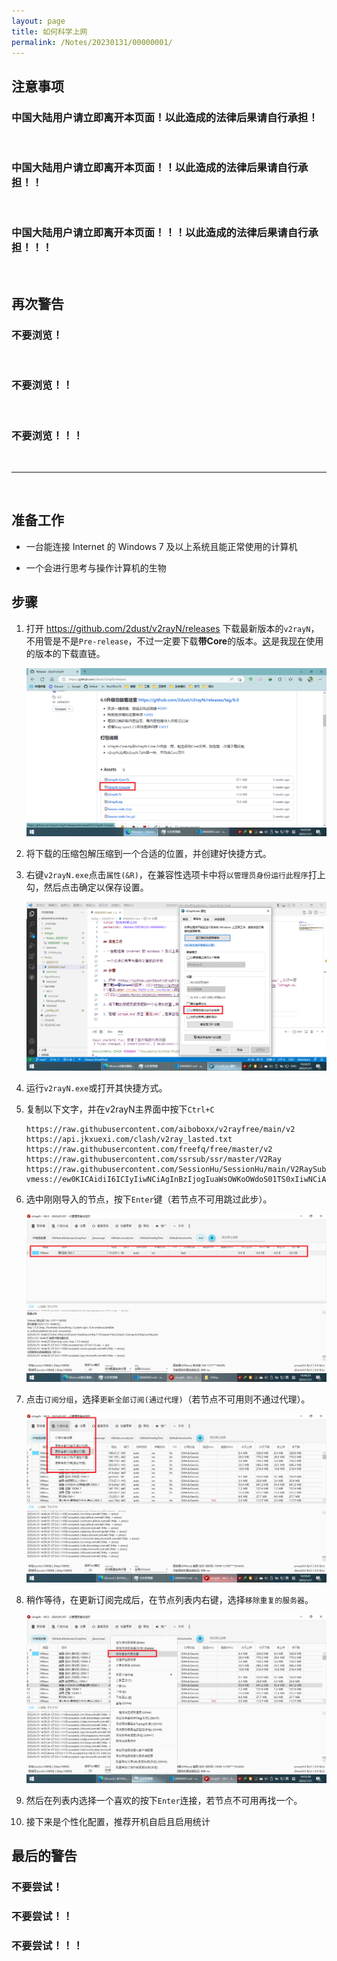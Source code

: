 ```yaml
---
layout: page
title: 如何科学上网
permalink: /Notes/20230131/00000001/
---
```


## 注意事项

### **中国大陆用户请立即离开本页面！以此造成的法律后果请自行承担！**  

<br>

### **中国大陆用户请立即离开本页面！！以此造成的法律后果请自行承担！！**  

<br>

### **中国大陆用户请立即离开本页面！！！以此造成的法律后果请自行承担！！！**  

<br>

## 再次警告

### **不要浏览！**  

<br>

### **不要浏览！！**  

<br>

### **不要浏览！！！**  

<br>

------

<br>

## 准备工作

- 一台能连接 Internet 的 Windows 7 及以上系统且能正常使用的计算机

- 一个会进行思考与操作计算机的生物

## 步骤

1. 打开 <https://github.com/2dust/v2rayN/releases> 下载最新版本的`v2rayN`，不用管是不是`Pre-release`，不过一定要下载**带Core**的版本。[这](https://github.com/2dust/v2rayN/releases/download/6.5/v2rayN-Core.zip "v2rayN v6.5")是我<abbr title="2023/1/31 14:20:36">现在</abbr>使用的版本的下载直链。

    ![下载](/images/Notes/20230131/00000001-1.png)

2. 将下载的压缩包解压缩到一个合适的位置，并创建好快捷方式。

3. 右键`v2rayN.exe`点击`属性(&R)`，在兼容性选项卡中将`以管理员身份运行此程序`打上勾，然后点击确定以保存设置。

    ![管理员身份运行](/images/Notes/20230131/00000001-2.png)

4. 运行`v2rayN.exe`或打开其快捷方式。

5. 复制以下文字，并在v2rayN主界面中按下`Ctrl+C`

    ```text
    https://raw.githubusercontent.com/aiboboxx/v2rayfree/main/v2
    https://api.jkxuexi.com/clash/v2ray_lasted.txt
    https://raw.githubusercontent.com/freefq/free/master/v2
    https://raw.githubusercontent.com/ssrsub/ssr/master/V2Ray
    https://raw.githubusercontent.com/SessionHu/SessionHu/main/V2RaySubInfo.txt
    vmess://ew0KICAidiI6ICIyIiwNCiAgInBzIjogIuaWsOWKoOWdoS01TS0xIiwNCiAgImFkZCI6ICIxNS4yMzUuMTQ3LjE4NiIsDQogICJwb3J0IjogIjgwIiwNCiAgImlkIjogIjZmZWExNjQ5LTQyNWItNDA5Mi1iZjUzLTI5NzkyMTUyYzkyNSIsDQogICJhaWQiOiAiMCIsDQogICJzY3kiOiAiYXV0byIsDQogICJuZXQiOiAid3MiLA0KICAidHlwZSI6ICJub25lIiwNCiAgImhvc3QiOiAiIiwNCiAgInBhdGgiOiAiL3NzaGtpdC9FcnR1c2c4Ni82MzUwMTQ2MzhjMjY0LyIsDQogICJ0bHMiOiAiIiwNCiAgInNuaSI6ICIiLA0KICAiYWxwbiI6ICIiDQp9
    ```

6. 选中刚刚导入的节点，按下`Enter`键（若节点不可用跳过此步）。

    ![选择新节点](/images/Notes/20230131/00000001-3.png)

7. 点击`订阅分组`，选择`更新全部订阅(通过代理)`（若节点不可用则不通过代理）。

    ![更新订阅](/images/Notes/20230131/00000001-4.png)

8. 稍作等待，在更新订阅完成后，在节点列表内右键，选择`移除重复的服务器`。

    ![去重](/images/Notes/20230131/00000001-5.png)

9. 然后在列表内选择一个喜欢的按下`Enter`连接，若节点不可用再找一个。

10. 接下来是个性化配置，推荐开机自启且启用统计

## 最后的警告

### **不要尝试！**

### **不要尝试！！**

### **不要尝试！！！**
